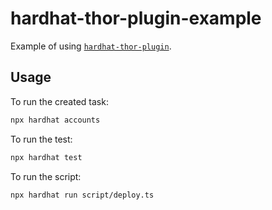 # hardhat-thor-plugin-example

Example of using [`hardhat-thor-plugin`](https://github.com/zzGHzz/hardhat-thor-plugin).

## Usage

To run the created task:

```bash
npx hardhat accounts
```

To run the test:

```bash
npx hardhat test
```

To run the script:

```bash
npx hardhat run script/deploy.ts
```